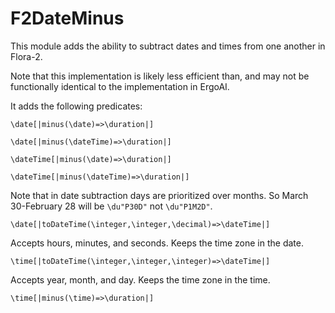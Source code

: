 # F2DateMinus

This module adds the ability to subtract dates and times from one
another in Flora-2.

Note that this implementation is likely less efficient than, and
may not be functionally identical to the implementation in ErgoAI.

It adds the following predicates:

`\date[|minus(\date)=>\duration|]`

`\date[|minus(\dateTime)=>\duration|]`

`\dateTime[|minus(\date)=>\duration|]`

`\dateTime[|minus(\dateTime)=>\duration|]`

Note that in date subtraction days are prioritized over months. So
March 30-February 28 will be `\du"P30D"` not `\du"P1M2D"`.

`\date[|toDateTime(\integer,\integer,\decimal)=>\dateTime|]`

Accepts hours, minutes, and seconds. Keeps the time zone in the date.

`\time[|toDateTime(\integer,\integer,\integer)=>\dateTime|]`

Accepts year, month, and day. Keeps the time zone in the time.

`\time[|minus(\time)=>\duration|]`

